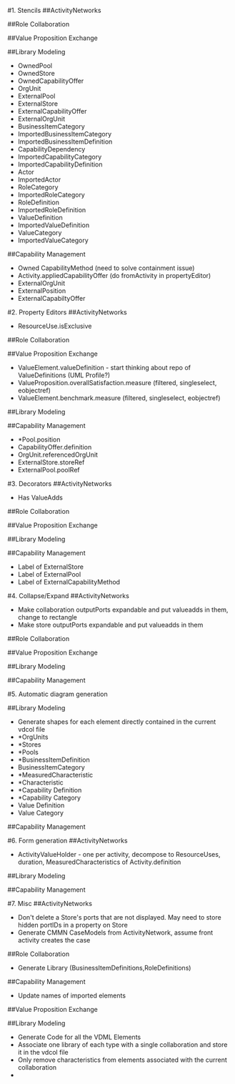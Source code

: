 #1. Stencils
##ActivityNetworks

##Role Collaboration

##Value Proposition Exchange

##Library Modeling
 - OwnedPool
 - OwnedStore
 - OwnedCapabilityOffer
 - OrgUnit
 - ExternalPool
 - ExternalStore
 - ExternalCapabilityOffer
 - ExternalOrgUnit
 - BusinessItemCategory
 - ImportedBusinessItemCategory
 - ImportedBusinessItemDefinition
 - CapabilityDependency
 - ImportedCapabilityCategory
 - ImportedCapabilityDefinition
 - Actor
 - ImportedActor
 - RoleCategory
 - ImportedRoleCategory
 - RoleDefinition
 - ImportedRoleDefinition
 - ValueDefinition
 - ImportedValueDefinition
 - ValueCategory
 - ImportedValueCategory
 
##Capability Management
 - Owned CapabilityMethod (need to solve containment issue)
 - Activity.appliedCapabilityOffer (do fromActivity in propertyEditor)
 - ExternalOrgUnit
 - ExternalPosition
 - ExternalCapabiltyOffer

#2. Property Editors
##ActivityNetworks
 - ResourceUse.isExclusive

##Role Collaboration

##Value Proposition Exchange
 - ValueElement.valueDefinition - start thinking about repo of ValueDefinitions (UML Profile?)
 - ValueProposition.overallSatisfaction.measure (filtered, singleselect, eobjectref)
 - ValueElement.benchmark.measure (filtered, singleselect, eobjectref)

##Library Modeling

##Capability Management
 - *Pool.position
 - CapabilityOffer.definition
 - OrgUnit.referencedOrgUnit
 - ExternalStore.storeRef
 - ExternalPool.poolRef

#3. Decorators
##ActivityNetworks
 - Has ValueAdds

##Role Collaboration

##Value Proposition Exchange

##Library Modeling

##Capability Management
 - Label of ExternalStore
 - Label of ExternalPool
 - Label of ExternalCapabilityMethod 

#4. Collapse/Expand
##ActivityNetworks
 - Make collaboration outputPorts expandable and put valueadds in them, change to rectangle
 - Make store outputPorts expandable and put valueadds in them

##Role Collaboration

##Value Proposition Exchange
 
##Library Modeling

##Capability Management

#5. Automatic diagram generation

##Library Modeling
 - Generate shapes for each element directly contained in the current vdcol file
 - *OrgUnits
 - *Stores
 - *Pools
 - *BusinessItemDefinition
 - BusinessItemCategory
 - *MeasuredCharacteristic
 - *Characteristic
 - *Capability Definition
 - *Capability Category
 - Value Definition
 - Value Category

##Capability Management

#6. Form generation
##ActivityNetworks
 - ActivityValueHolder - one per activity, decompose to ResourceUses, duration, MeasuredCharacteristics of Activity.definition
 
##Library Modeling

##Capability Management

#7. Misc
##ActivityNetworks
 - Don't delete a Store's ports that are not displayed. May need to store hidden portIDs in a property on Store
 - Generate CMMN CaseModels from ActivityNetwork, assume front activity creates the case 

##Role Collaboration
 - Generate Library (BusinessItemDefinitions,RoleDefinitions)

##Capability Management
 - Update names of imported elements

##Value Proposition Exchange
 
##Library Modeling
 - Generate Code for all the VDML Elements
 - Associate one library of each type with a single collaboration and store it in the vdcol file
 - Only remove characteristics from elements associated with the current collaboration
 - 